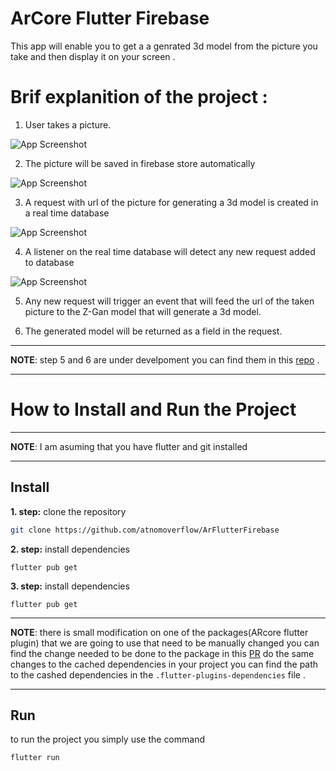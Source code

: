 # ArCore Flutter Firebase

This app will enable you to get a a genrated 3d model from the picture you take and then display it on your screen .

# Brif explanition of the project :

1. User takes a picture.

![App Screenshot](https://drive.google.com/uc?export=view&id=1wT0jnf4W2zf7zB8-GY9xFPGq4Terc8Db)

2. The picture will be saved in firebase store  automatically 

![App Screenshot](https://drive.google.com/uc?export=view&id=1bxernXEq8pUCqJ_0R3tOHCj485n_yfeO)

3. A request with url of the picture for generating a 3d model is created in a real time database

![App Screenshot](https://drive.google.com/uc?export=view&id=1yckdcYQfE5Cdg_VampNcLip-zKg-DfYI)

4. A listener on the real time database will detect any new request added to database 

![App Screenshot](https://drive.google.com/uc?export=view&id=1zl9YCglxrLaTO1P5RnWAQj4azn2a9fj0
)

5. Any new request will trigger an event that will feed the url of the taken picture to the  Z-Gan model that will generate a 3d model.

6. The generated model will be returned as a field in the request.  

---
**NOTE**: 
step 5 and 6 are under develpoment you can find them in this [repo]("") . 

---

# How to Install and Run the Project

---
**NOTE**: 
I am asuming that you have flutter and git installed 

---
## Install
**1. step:**
clone the repository
```sh
git clone https://github.com/atnomoverflow/ArFlutterFirebase
```
**2. step:**
install dependencies 
```
flutter pub get
```
**3. step:**
install dependencies 
```
flutter pub get
```
---
**NOTE**: 
there is small modification on one of the packages(ARcore flutter plugin) that we are going to use that need to be manually changed you can find the change needed to be done to the package in this [PR]("https://github.com/giandifra/arcore_flutter_plugin/pull/141")
do the same changes to the cached dependencies in your project you can find the path to the cashed dependencies in the `.flutter-plugins-dependencies` file .

---

## Run

to run the project you simply use the command
```
flutter run
```

